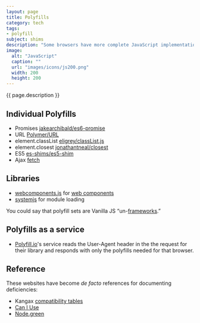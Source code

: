 ```yaml
---
layout: page
title: Polyfills
category: tech
tags:
- polyfill
subject: shims
description: "Some browsers have more complete JavaScript implementations than others, and you can manually “polyfill” the deficiencies you care about."
image:
  alt: "JavaScript"
  caption: ""
  url: "images/icons/js200.png"
  width: 200
  height: 200
---
```


{{ page.description }}

Individual Polyfills
-----------
* Promises [jakearchibald/es6-promise](https://github.com/jakearchibald/es6-promise)
* URL [Polymer/URL](https://github.com/Polymer/URL)
* element.classList [eligrey/classList.js](https://github.com/eligrey/classList.js)
* element.closest [jonathantneal/closest](https://github.com/jonathantneal/closest)
* ES5 [es-shims/es5-shim](https://github.com/es-shims/es5-shim)
* Ajax [fetch](https://github.github.io/fetch/)

Libraries
------
* [webcomponents.js](http://webcomponents.org/polyfills/) for [web components]({{site.baseurl}}tech/web-components.html)
* [systemjs](https://github.com/systemjs/systemjs) for module loading

You could say that polyfill sets are Vanilla JS
“un-[frameworks]({{site.baseurl}}tech/js-frameworks.html).”

Polyfills as a service
----------------------
* [Polyfill.io](http://Polyfill.io/)'s service reads the User-Agent header in the the request for their library and responds with only the polyfills needed for that browser.

Reference
---------

These websites have become _de facto_ references for documenting deficiencies:

* Kangax [compatibility tables](https://kangax.github.io/compat-table/es6/)
* [Can I Use](http://caniuse.com/)
* [Node.green](http://node.green/)
